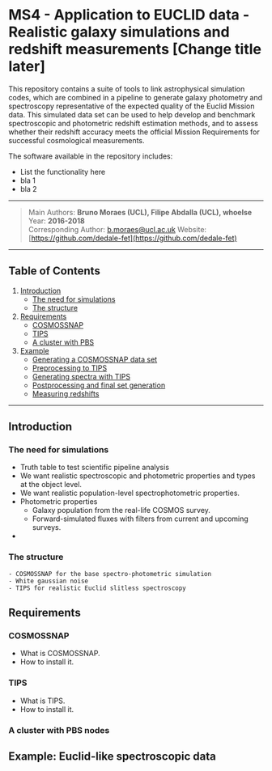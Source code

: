 # MS4 - Application to EUCLID data - Realistic galaxy simulations and redshift measurements [Change title later]

This repository contains a suite of tools to link astrophysical simulation codes, which are combined in a pipeline to generate galaxy photometry and spectroscopy representative of the expected quality of the Euclid Mission data. This simulated data set can be used to help develop and benchmark spectroscopic and photometric redshift estimation methods, and to assess whether their redshift accuracy meets the official Mission Requirements for successful cosmological measurements.

The software available in the repository includes:
   - List the functionality here
   - bla 1
   - bla 2

---
> Main Authors: **Bruno Moraes (UCL), Filipe Abdalla (UCL), whoelse**  
> Year: **2016-2018**   
> Corresponding Author: [b.moraes@ucl.ac.uk](mailto:b.moraes@ucl.ac.uk)
> Website: [https://github.com/dedale-fet](https://github.com/dedale-fet)

---

## Table of Contents
1. [Introduction](#intro)
    * [The need for simulations](#need4sims)
    * [The structure](#struct)
2. [Requirements](#requirements)
    * [COSMOSSNAP](#cosmossnap)
    * [TIPS](#tips)
    * [A cluster with PBS](#pbscluster)
3. [Example](#example)
    * [Generating a COSMOSSNAP data set](#step1)
    * [Preprocessing to TIPS](#step2)
    * [Generating spectra with TIPS](#step3)
    * [Postprocessing and final set generation](#step4)
    * [Measuring redshifts](#step5)

---

## <a name="intro"></a> Introduction

### <a name="need4sims"></a> The need for simulations
   - Truth table to test scientific pipeline analysis
   - We want realistic spectroscopic and photometric properties and types at the object level.
   - We want realistic population-level spectrophotometric properties.
   - Photometric properties
       - Galaxy population from the real-life COSMOS survey.
       - Forward-simulated fluxes with filters from current and upcoming surveys.
   - 

### <a name="struct"></a> The structure
    - COSMOSSNAP for the base spectro-photometric simulation
    - White gaussian noise 
    - TIPS for realistic Euclid slitless spectroscopy 

## <a name="requirements"></a> Requirements

### <a name="cosmossnap"></a> COSMOSSNAP
   - What is COSMOSSNAP.
   - How to install it.

### <a name="tips"></a> TIPS
   - What is TIPS.
   - How to install it.

### <a name="pbscluster"></a> A cluster with PBS nodes

## <a name="example"></a> Example: Euclid-like spectroscopic data